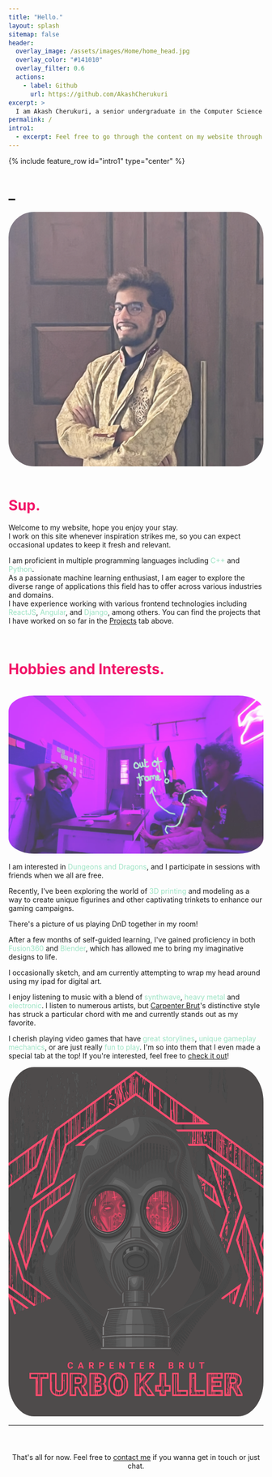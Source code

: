 ```yaml
---
title: "Hello."
layout: splash
sitemap: false
header:
  overlay_image: /assets/images/Home/home_head.jpg
  overlay_color: "#141010"
  overlay_filter: 0.6
  actions:
    - label: Github
      url: https://github.com/AkashCherukuri
excerpt: >
  I am Akash Cherukuri, a senior undergraduate in the Computer Science and Engineering department of IIT Bombay.
permalink: /
intro1:
  - excerpt: Feel free to go through the content on my website through the tabs located at the top. You can also search for anything specific. <br> Keep scrolling to learn more about me.
---
```


{% include feature_row id="intro1" type="center" %}

<!-- Okay so the background image. I've been trying for two years on and off trying to get the image to scroll less compared to the foreground for a much cooler depth effect. I swear I've gone thorugh the stages of grief multiple times over this one thing before learning to let go -->

<!-- In case you do know how to do this, I beg of you to let me know, I will literally give you a shoutout here -->



<!-- Okay I gotta figure out how to add a cursor that blinks, that would be suepr cool imo -->



<div class="container">
  <div class="text">
    <h1>
    <span id="prof" style="color: #f21368;"></span>_
    </h1>
  </div>
  <div class="image">
    <img src="/assets/images/me.jpeg" style="opacity: 0.75; border-radius: 10%;">
  </div>
</div>


<script>
  const languages = ["Machine Learning Enthusiast",
                     "Supportive and Inclusive",
                     "Proactive and self-motivated worker",
                     "Constantly learning and exploring",
                     "Open Source Enthusiast",
                     "Experimental and Adventurous",
                     "Detail-oriented and Perfectionist",
                     "Effective communicator and listener",
                     "Software Engineer at Samsung Korea"];
  let langIndex = 0;
  let charIndex = 0;
  const element = document.getElementById('prof');
  
  const back_delay = 50;
  const ford_delay = 300;
  const wait_delay = 600;
  
  let fwd = true;
  let disp_cur = true;
  
  const cursor = '|';
  
  function typestuff(){
    if(fwd){
        if(charIndex <= languages[langIndex].length){
          setTimeout(() => {
            charIndex++;
            element.textContent = languages[langIndex].slice(0, charIndex);
          }, ford_delay);
        }
        else{
          // Wait for a while and then switch modes
          setTimeout(() => {fwd = false}, wait_delay);
        }
    }
    else{
      // We're deleting stuff, so go back with back_delay
        if(charIndex > 0){
          charIndex--;
          element.textContent = languages[langIndex].slice(0, charIndex);
      } 
      else{
        langIndex++;
        if(langIndex >= languages.length){
          langIndex = 0;
        }
        fwd = true;
      }
    }
  }
  
  setInterval(typestuff, back_delay);
</script>


<!-- This is me talking about myself and being all happy happy -->
<br>
<div style="color: #f21368;">
<h1>Sup.</h1>
</div>
Welcome to my website, hope you enjoy your stay. <br> I work on this site whenever inspiration strikes me, so you can expect occasional updates to keep it fresh and relevant.

I am proficient in multiple programming languages including <span style="color: #9be3c3;">C++</span> and <span style="color: #9be3c3;">Python</span>. <br> As a passionate machine learning enthusiast, I am eager to explore the diverse range of applications this field has to offer across various industries and domains.
<br>
I have experience working with various frontend technologies including <span style="color: #9be3c3;">ReactJS</span>, <span style="color: #9be3c3;">Angular</span>, and <span style="color: #9be3c3;">Django</span>, among others. You can find the projects that I have worked on so far in the [Projects](/projects) tab above.

<br>
<div style="color: #f21368; margin-bottom: 35px;">
<h1>Hobbies and Interests.</h1>
</div>
<!-- DND Stuff here -->
<div class="container">
  <div class="image">
    <img src="/assets/images/dnd.jpg" style="opacity: 0.75; border-radius: 10%;">
  </div>
  <div class="text" style="text-align: left;">
    <p>
      I am interested in <span style="color: #9be3c3;">Dungeons and Dragons</span>, and I participate in sessions with friends when we all are free. 
    </p>
    <p>
      Recently, I've been exploring the world of <span style="color: #9be3c3;">3D printing</span> and modeling as a way to create unique figurines and other captivating trinkets to enhance our gaming campaigns.
    </p>
    <p>
      There's a picture of us playing DnD together in my room!
    </p>
  </div>
</div>

<!-- More generic stuff here, music/games/sketching/drums/music prod/board games -->
<div class="container">
  <div class="text" style="text-align: left;">
    <p>After a few months of self-guided learning, I've gained proficiency in both <span style="color: #9be3c3;">Fusion360</span> and <span style="color: #9be3c3;">Blender</span>, which has allowed me to bring my imaginative designs to life.</p>
    <p>I occasionally sketch, and am currently attempting to wrap my head around using my ipad for digital art. </p>
    <p>I enjoy listening to music with a blend of <span style="color: #9be3c3;">synthwave</span>, <span style="color: #9be3c3;">heavy metal</span> and <span style="color: #9be3c3;">electronic</span>. I listen to numerous artists, but <a href="https://open.spotify.com/artist/1l2oLiukA9i5jEtIyNWIEP?si=YP0UdcQkR2GvrFpOwVdIQQ">Carpenter Brut</a>'s distinctive style has struck a particular chord with me and currently stands out as my favorite.</p>
    <p>I cherish playing video games that have <span style="color: #9be3c3;">great storylines</span>, <span style="color: #9be3c3;">unique gameplay mechanics</span>, or are just really <span style="color: #9be3c3;">fun to play</span>. I'm so into them that I even made a special tab at the top! If you're interested, feel free to <a href="/reviews">check it out</a>!</p>
  </div>
  <div class="image">
    <img src="/assets/images/Home/cb.png" style="opacity: 0.75; border-radius: 10%;">
  </div>
</div>

<hr>
<div style="text-align: center; padding-top: 40px;">
  That's all for now. Feel free to <a href="/feedback">contact me</a> if you wanna get in touch or just chat. <br>
  <img id="skull_anim" style="max-height: 40vh; max-width: 50wh; padding-top: 40px;">
</div>

<script>
  const images = ["assets/images/Home/uk_frames/frame1.png", "assets/images/Home/uk_frames/frame2.png"];
  const delay = [800, 650];
  const skull_elem = document.getElementById("skull_anim");
  let sk_idx = images.length-1;
  setInterval(function(){
    sk_idx = (sk_idx+1)%(images.length);
    skull_elem.src = images[sk_idx];
  }, delay[sk_idx]);
</script>